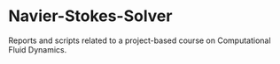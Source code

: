 # Navier-Stokes-Solver
Reports and scripts related to a project-based course on Computational Fluid Dynamics.
